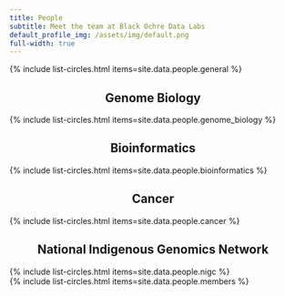 ```yaml
---
title: People
subtitle: Meet the team at Black Ochre Data Labs
default_profile_img: /assets/img/default.png
full-width: true
---
```

<html>
<style>

 .grid { 
  display: grid;
  grid-template-columns: repeat(4, 300px);
  grid-auto-rows: minmax(300px, auto);
  max-width: 1200px;
  margin: auto;
  gap: 10px;
  word-break: normal;
  align-content: space-evenly;
  justify-self: start;
  place-items:  center;
  justify-items:  center;
 }

</style>
<body>
<main class="grid">
{% include list-circles.html items=site.data.people.general %}
 </main>
 <h2><center>Genome Biology</center></h2>
 <main class="grid">
{% include list-circles.html items=site.data.people.genome_biology %}
  </main>
 <h2><center>Bioinformatics</center></h2>
 <main class="grid">
{% include list-circles.html items=site.data.people.bioinformatics %}
  </main>
 <h2><center>Cancer</center></h2>
 <main class="grid">
{% include list-circles.html items=site.data.people.cancer %}
  </main>
 <h2><center>National Indigenous Genomics Network</center></h2>
 <main class="grid">
{% include list-circles.html items=site.data.people.nigc %}
  </main>
 <main class="grid">
{% include list-circles.html items=site.data.people.members %}
</main>
 </body>
</html>
